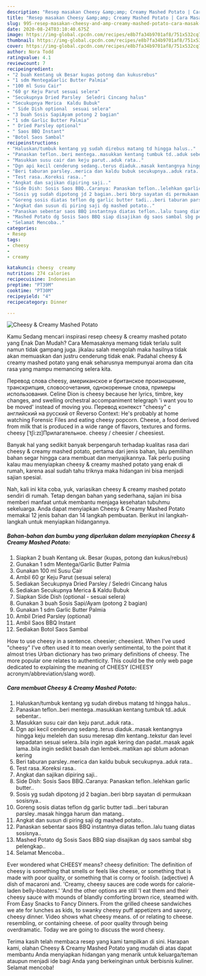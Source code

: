 ```yaml
---
description: "Resep masakan Cheesy &amp;amp; Creamy Mashed Potato | Cara Masak Cheesy &amp;amp; Creamy Mashed Potato Yang Enak dan Simpel"
title: "Resep masakan Cheesy &amp;amp; Creamy Mashed Potato | Cara Masak Cheesy &amp;amp; Creamy Mashed Potato Yang Enak dan Simpel"
slug: 995-resep-masakan-cheesy-and-amp-creamy-mashed-potato-cara-masak-cheesy-and-amp-creamy-mashed-potato-yang-enak-dan-simpel
date: 2020-08-24T03:10:40.675Z
image: https://img-global.cpcdn.com/recipes/e8b7fa34b9701af8/751x532cq70/cheesy-creamy-mashed-potato-foto-resep-utama.jpg
thumbnail: https://img-global.cpcdn.com/recipes/e8b7fa34b9701af8/751x532cq70/cheesy-creamy-mashed-potato-foto-resep-utama.jpg
cover: https://img-global.cpcdn.com/recipes/e8b7fa34b9701af8/751x532cq70/cheesy-creamy-mashed-potato-foto-resep-utama.jpg
author: Nora Todd
ratingvalue: 4.1
reviewcount: 7
recipeingredient:
- "2 buah Kentang uk Besar kupas potong dan kukusrebus"
- "1 sdm MentegaGarlic Butter Palmia"
- "100 ml Susu Cair"
- "60 gr Keju Parut sesuai selera"
- "Secukupnya Dried Parsley  Seledri Cincang halus"
- "Secukupnya Merica  Kaldu Bubuk"
- " Side Dish optional  sesuai selera"
- "3 buah Sosis SapiAyam potong 2 bagian"
- "1 sdm Garlic Butter Palmia"
- " Dried Parsley optional"
- " Saos BBQ Instant"
- "Botol Saos Sambal"
recipeinstructions:
- "Haluskan/tumbuk kentang yg sudah direbus matang td hingga halus.."
- "Panaskan teflon..beri mentega..masukkan kentang tumbuk td..aduk sebentar.."
- "Masukkan susu cair dan keju parut..aduk rata.."
- "Dgn api kecil cenderung sedang..terus diaduk..masak kentangnya hingga keju meleleh dan susu meresap dlm kentang..tekstur dan level kepadatan sesuai selera..bila ingin agak kering dan padat..masak agak lama..bila ingin sedikit basah dan lembek..matikan api sblum adonan kering"
- "Beri taburan parsley..merica dan kaldu bubuk secukupnya..aduk rata.."
- "Test rasa..Koreksi rasa.."
- "Angkat dan sajikan dipiring saji.."
- "Side Dish: Sosis Saos BBQ..Caranya: Panaskan teflon..lelehkan garlic butter.."
- "Sosis yg sudah dipotong jd 2 bagian..beri bbrp sayatan di permukaan sosisnya.."
- "Goreng sosis diatas teflon dg garlic butter tadi...beri taburan parsley..masak hingga harum dan matang.."
- "Angkat dan susun di piring saji dg mashed potato.."
- "Panaskan sebentar saos BBQ instantnya diatas teflon..lalu tuang diatas sosisnya.."
- "Mashed Potato dg Sosis Saos BBQ siap disajikan dg saos sambal sbg pelengkap.."
- "Selamat Mencoba.."
categories:
- Resep
tags:
- cheesy
- 
- creamy

katakunci: cheesy  creamy 
nutrition: 274 calories
recipecuisine: Indonesian
preptime: "PT39M"
cooktime: "PT30M"
recipeyield: "4"
recipecategory: Dinner

---
```



![Cheesy &amp; Creamy Mashed Potato](https://img-global.cpcdn.com/recipes/e8b7fa34b9701af8/751x532cq70/cheesy-creamy-mashed-potato-foto-resep-utama.jpg)

Kamu Sedang mencari inspirasi resep cheesy &amp; creamy mashed potato yang Enak Dan Mudah? Cara Memasaknya memang tidak terlalu sulit namun tidak gampang juga. jikalau salah mengolah maka hasilnya tidak akan memuaskan dan justru cenderung tidak enak. Padahal cheesy &amp; creamy mashed potato yang enak seharusnya mempunyai aroma dan cita rasa yang mampu memancing selera kita.

Перевод слова cheesy, американское и британское произношение, транскрипция, словосочетания, однокоренные слова, примеры использования. Celine Dion is cheesy because her lyrics, timbre, key changes, and swelling orchestral accompaniment telegraph &#39;i want you to be moved&#39; instead of moving you. Перевод контекст &#34;cheesy&#34; c английский на русский от Reverso Context: He&#39;s probably at home watching Forensic Files and eating cheesy popcorn. Cheese, a food derived from milk that is produced in a wide range of flavors, textures and forms. cheesy [ˈtʃi:zɪ]Прилагательное. cheesy / cheesier / cheesiest.

Banyak hal yang sedikit banyak berpengaruh terhadap kualitas rasa dari cheesy &amp; creamy mashed potato, pertama dari jenis bahan, lalu pemilihan bahan segar hingga cara membuat dan menyajikannya. Tak perlu pusing kalau mau menyiapkan cheesy &amp; creamy mashed potato yang enak di rumah, karena asal sudah tahu triknya maka hidangan ini bisa menjadi sajian spesial.


Nah, kali ini kita coba, yuk, variasikan cheesy &amp; creamy mashed potato sendiri di rumah. Tetap dengan bahan yang sederhana, sajian ini bisa memberi manfaat untuk membantu menjaga kesehatan tubuhmu sekeluarga. Anda dapat menyiapkan Cheesy &amp; Creamy Mashed Potato memakai 12 jenis bahan dan 14 langkah pembuatan. Berikut ini langkah-langkah untuk menyiapkan hidangannya.

<!--inarticleads1-->

##### Bahan-bahan dan bumbu yang diperlukan dalam menyiapkan Cheesy &amp; Creamy Mashed Potato:

1. Siapkan 2 buah Kentang uk. Besar (kupas, potong dan kukus/rebus)
1. Gunakan 1 sdm Mentega/Garlic Butter Palmia
1. Gunakan 100 ml Susu Cair
1. Ambil 60 gr Keju Parut (sesuai selera)
1. Sediakan Secukupnya Dried Parsley / Seledri Cincang halus
1. Sediakan Secukupnya Merica &amp; Kaldu Bubuk
1. Siapkan  Side Dish (optional - sesuai selera)
1. Gunakan 3 buah Sosis Sapi/Ayam (potong 2 bagian)
1. Gunakan 1 sdm Garlic Butter Palmia
1. Ambil  Dried Parsley (optional)
1. Ambil  Saos BBQ Instant
1. Sediakan Botol Saos Sambal


How to use cheesy in a sentence. cheesier; cheesiest. When I&#39;ve used &#34;cheesy&#34; I&#39;ve often used it to mean overly sentimental, to the point that it almost tries Urban dictionary has two primary definitions of cheesy. The more popular one relates to authenticity. This could be the only web page dedicated to explaining the meaning of CHEESY (CHEESY acronym/abbreviation/slang word). 

<!--inarticleads2-->

##### Cara membuat Cheesy &amp; Creamy Mashed Potato:

1. Haluskan/tumbuk kentang yg sudah direbus matang td hingga halus..
1. Panaskan teflon..beri mentega..masukkan kentang tumbuk td..aduk sebentar..
1. Masukkan susu cair dan keju parut..aduk rata..
1. Dgn api kecil cenderung sedang..terus diaduk..masak kentangnya hingga keju meleleh dan susu meresap dlm kentang..tekstur dan level kepadatan sesuai selera..bila ingin agak kering dan padat..masak agak lama..bila ingin sedikit basah dan lembek..matikan api sblum adonan kering
1. Beri taburan parsley..merica dan kaldu bubuk secukupnya..aduk rata..
1. Test rasa..Koreksi rasa..
1. Angkat dan sajikan dipiring saji..
1. Side Dish: Sosis Saos BBQ..Caranya: Panaskan teflon..lelehkan garlic butter..
1. Sosis yg sudah dipotong jd 2 bagian..beri bbrp sayatan di permukaan sosisnya..
1. Goreng sosis diatas teflon dg garlic butter tadi...beri taburan parsley..masak hingga harum dan matang..
1. Angkat dan susun di piring saji dg mashed potato..
1. Panaskan sebentar saos BBQ instantnya diatas teflon..lalu tuang diatas sosisnya..
1. Mashed Potato dg Sosis Saos BBQ siap disajikan dg saos sambal sbg pelengkap..
1. Selamat Mencoba..


Ever wondered what CHEESY means? cheesy definition: The definition of cheesy is something that smells or feels like cheese, or something that is made with poor quality, or something that is corny or foolish. (adjective) A dish of macaroni and. &#39;Creamy, cheesy sauces are code words for calorie-laden belly-bloaters.&#39; &#39;And the other options are still &#39;I eat them and their cheesy sauce with mounds of blandly comforting brown rice, steamed with. From Easy Snacks to Fancy Dinners. From the grilled cheese sandwiches we ate for lunches as kids, to swanky cheesy puff appetizers and savory, cheesy dinner. Video shows what cheesy means. of or relating to cheese. resembling, or containing cheese. of poor quality through being overdramatic. Today we are going to discuss the word cheesy. 

Terima kasih telah membaca resep yang kami tampilkan di sini. Harapan kami, olahan Cheesy &amp; Creamy Mashed Potato yang mudah di atas dapat membantu Anda menyiapkan hidangan yang menarik untuk keluarga/teman ataupun menjadi ide bagi Anda yang berkeinginan untuk berbisnis kuliner. Selamat mencoba!

